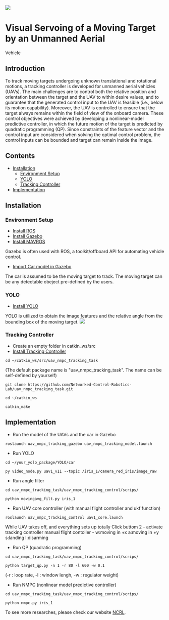 ![](https://i.imgur.com/ipB5pAy.jpg)
# Visual Servoing of a Moving Target by an Unmanned Aerial
Vehicle
## Introduction
To track moving targets undergoing unknown translational and rotational motions, a tracking controller is developed for unmanned aerial vehicles (UAVs). 
The main challenges are to control both the relative position and orientation between the target and the UAV to within desire values, 
and to guarantee that the generated control input to the UAV is feasible (i.e., below its motion capability). 
Moreover, the UAV is controlled to ensure that the target always remains within the field of view of the onboard camera. 
These control objectives were achieved by developing a nonlinear-model predictive controller, 
in which the future motion of the target is predicted by quadratic programming (QP). 
Since constraints of the feature vector and the control input are considered when solving the optimal control problem, 
the control inputs can be bounded and target can remain inside the image. 

## Contents
* [Installation](https://github.com/Networked-Control-Robotics-Lab/uav_nmpc_tracking_task/blob/main/README.md#installation)
    * [Environment Setup](https://github.com/Networked-Control-Robotics-Lab/uav_nmpc_tracking_task/blob/main/README.md#environment-setup)
    * [YOLO](https://github.com/Networked-Control-Robotics-Lab/uav_nmpc_tracking_task/blob/main/README.md#yolo)
    * [Tracking Controller](https://github.com/Networked-Control-Robotics-Lab/uav_nmpc_tracking_task/blob/main/README.md#tracking-controller)
* [Implementation](https://github.com/Networked-Control-Robotics-Lab/uav_nmpc_tracking_task/blob/main/README.md#implementation)

## Installation
### Environment Setup
* [Install ROS](http://wiki.ros.org/ROS/Installation)
* [Install Gazebo](https://dev.px4.io/v1.9.0/en/simulation/ros_interface.html)
* [Install MAVROS](https://docs.px4.io/master/en/ros/mavros_installation.html) 

Gazebo is often used with ROS, a toolkit/offboard API for automating vehicle control. 
* [Import Car model in Gazebo](https://github.com/osrf/car_demo)

The car is assumed to be the moving target to track. The moving target can be any detectable obeject pre-defined by the users. 
### YOLO
* [Install YOLO](https://github.com/n8886919/YOLO#Licence-Plate-Detection)

YOLO is utilized to obtain the image features and the relative angle from the bounding box of the moving target.
![](https://i.imgur.com/hAZaUgz.png)
### Tracking Controller
* Create an empty folder in catkin_ws/src
* [Install Tracking Controller](https://github.com/Networked-Control-Robotics-Lab/uav_nmpc_tracking_task)
 ```
cd ~/catkin_ws/src/uav_nmpc_tracking_task
```

(The default package name is "uav_nmpc_tracking_task". The name can be self-defined by yourself)

```
git clone https://github.com/Networked-Control-Robotics-Lab/uav_nmpc_tracking_task.git
```
```
cd ~/catkin_ws
```

```
catkin_make
```
## Implementation
* Run the model of the UAVs and the car in Gazebo
```
roslaunch uav_nmpc_tracking_gazebo uav_nmpc_tracking_model.launch
```
* Run YOLO
```
cd ~/your_yolo_package/YOLO/car 
```
```
py video_node.py uav1_v11 --topic /iris_1/camera_red_iris/image_raw
```
* Run angle filter
```
cd uav_nmpc_tracking_task/uav_nmpc_tracking_control/scrips/
```
```
python movingavg_filt.py iris_1
```
* Run UAV core controller (with manual flight controller and ukf function)
```
roslaunch uav_nmpc_tracking_control uav1_core.launch
```
While UAV takes off, and everything sets up totally
Click buttom 2 - activate tracking controller
manual flight contoller - w:moving in +x a:moving in +y s:landing l:disarming 
* Run QP (quadratic programming)
```
cd uav_nmpc_tracking_task/uav_nmpc_tracking_control/scrips/
```
```
python target_qp.py -n 1 -r 80 -l 600 -w 0.1
```
(-r : loop rate, -l : window lengh, -w : regulator weight)
* Run NMPC (nonlinear model predictive controller)
```
cd uav_nmpc_tracking_task/uav_nmpc_tracking_control/scrips/
```
```
python nmpc.py iris_1
```


To see more researches, please check our website [NCRL](http://ncrl.nctu.edu.tw/).
